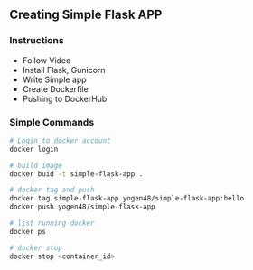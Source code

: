 ## Creating Simple Flask APP

### Instructions

-   Follow Video
-   Install Flask, Gunicorn
-   Write Simple app
-   Create Dockerfile
-   Pushing to DockerHub

### Simple Commands

```bash
# Login to docker account
docker login

# build image
docker buid -t simple-flask-app .

# docker tag and push
docker tag simple-flask-app yogen48/simple-flask-app:hello
docker push yogen48/simple-flask-app

# list running docker
docker ps

# docker stop
docker stop <container_id>
```
